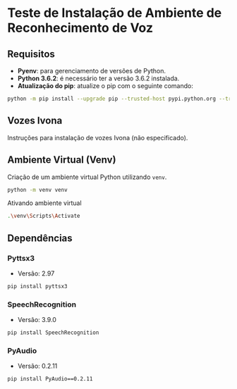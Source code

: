 
# Teste de Instalação de Ambiente de Reconhecimento de Voz

## Requisitos

- **Pyenv**: para gerenciamento de versões de Python.
- **Python 3.6.2**: é necessário ter a versão 3.6.2 instalada.
- **Atualização do pip**: atualize o pip com o seguinte comando:

```bash
python -m pip install --upgrade pip --trusted-host pypi.python.org --trusted-host pypi.org --trusted-host files.pythonhosted.org
```

## Vozes Ivona
Instruções para instalação de vozes Ivona (não especificado).

## Ambiente Virtual (Venv)

Criação de um ambiente virtual Python utilizando `venv`.

```bash
python -m venv venv
```
Ativando ambiente virtual

```bash
.\venv\Scripts\Activate
```

## Dependências

### Pyttsx3
- Versão: 2.97

```bash
pip install pyttsx3
```

### SpeechRecognition
- Versão: 3.9.0

```bash
pip install SpeechRecognition
```

### PyAudio
- Versão: 0.2.11

```bash
pip install PyAudio==0.2.11
```


